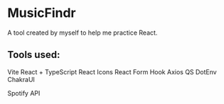 # MusicFindr

A tool created by myself to help me practice React.

## Tools used:

Vite
React + TypeScript
React Icons
React Form Hook
Axios
QS
DotEnv
ChakraUI

Spotify API